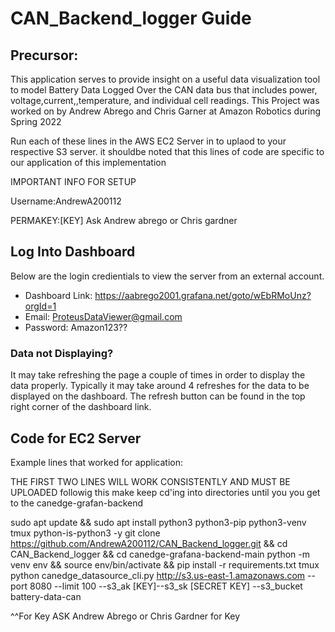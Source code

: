 # CAN_Backend_logger Guide

## Precursor:
This application serves to provide insight on a useful data visualization tool to model Battery Data Logged Over the CAN data bus that includes power, voltage,current,,temperature, and individual cell readings. This Project was worked on by Andrew Abrego and Chris Garner at Amazon Robotics during Spring 2022

Run each of these lines in the AWS EC2 Server in to uplaod to your respective S3 server. it shouldbe noted that this lines of code are specific to our
application of this implementation

IMPORTANT INFO FOR SETUP

Username:AndrewA200112

PERMAKEY:[KEY] Ask Andrew abrego or Chris gardner

## Log Into Dashboard
Below are the login credientials to view the server from an external account. 
* Dashboard Link: https://aabrego2001.grafana.net/goto/wEbRMoUnz?orgId=1
* Email: ProteusDataViewer@gmail.com
* Password: Amazon123??


### Data not Displaying?
It may take refreshing the page a couple of times in order to display the data properly. Typically it may take around 4 refreshes for the data to be displayed on the dashboard. The refresh button can be found in the top right corner of the dashboard link.

## Code for EC2 Server

Example lines that worked for application: 

THE FIRST TWO LINES WILL WORK CONSISTENTLY AND MUST BE UPLOADED 
followig this make keep cd'ing into directories until you you get to the canedge-grafan-backend

sudo apt update && sudo apt install python3 python3-pip python3-venv tmux python-is-python3 -y
git clone https://github.com/AndrewA200112/CAN_Backend_logger.git && cd CAN_Backend_logger && cd canedge-grafana-backend-main
python -m venv env && source env/bin/activate && pip install -r requirements.txt
tmux
python canedge_datasource_cli.py http://s3.us-east-1.amazonaws.com --port 8080 --limit 100 --s3_ak [KEY]--s3_sk [SECRET KEY] --s3_bucket battery-data-can 

^^For Key ASK Andrew Abrego or Chris Gardner for Key
